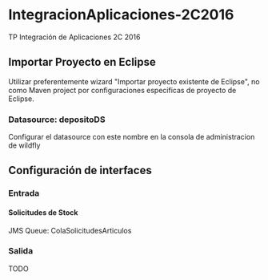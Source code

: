 # IntegracionAplicaciones-2C2016
TP Integración de Aplicaciones 2C 2016

## Importar Proyecto en Eclipse

Utilizar preferentemente wizard "Importar proyecto existente de Eclipse", no
como Maven project por configuraciones especificas de proyecto de Eclipse.

### Datasource: depositoDS

Configurar el datasource con este nombre en la consola de administracion de wildfly

## Configuración de interfaces

### Entrada

#### Solicitudes de Stock

JMS Queue: ColaSolicitudesArticulos

### Salida

TODO
